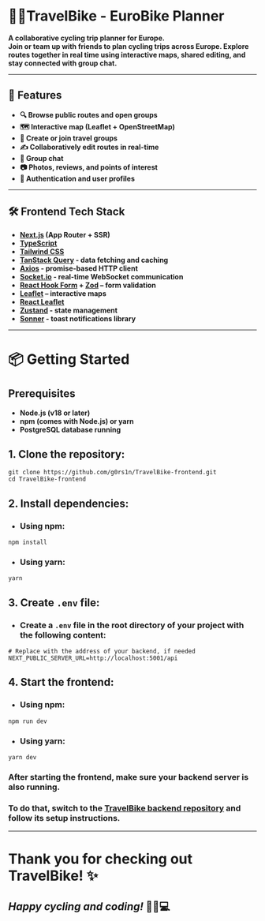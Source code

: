 # 🚴‍♂️TravelBike - EuroBike Planner

**A collaborative cycling trip planner for Europe.  
Join or team up with friends to plan cycling trips across Europe. Explore routes together in real time using interactive maps, shared editing, and stay connected with group chat.**

---

## 🚀 Features

- **🔍 Browse public routes and open groups**
- **🗺️ Interactive map (Leaflet + OpenStreetMap)**
- **👥 Create or join travel groups**
- **✍️ Collaboratively edit routes in real-time**
- **💬 Group chat**
- **📷 Photos, reviews, and points of interest**
- **🔐 Authentication and user profiles**

---

## 🛠️ Frontend Tech Stack

- **[Next.js](https://nextjs.org/) (App Router + SSR)**
- **[TypeScript](https://www.typescriptlang.org/)**
- **[Tailwind CSS](https://tailwindcss.com/)**
- **[TanStack Query](https://tanstack.com/query/latest) - data fetching and caching**
- **[Axios](https://axios-http.com/) - promise-based HTTP client**
- **[Socket.io](https://socket.io/) - real-time WebSocket communication** 
- **[React Hook Form](https://react-hook-form.com/) + [Zod](https://zod.dev/) – form validation**
- **[Leaflet](https://leafletjs.com/) – interactive maps**
- **[React Leaflet](https://react-leaflet.js.org/)**
- **[Zustand](https://zustand-demo.pmnd.rs/) - state management**
- **[Sonner](https://sonner.emilkowal.dev/) - toast notifications library**

---

# 📦 Getting Started

## Prerequisites
- **Node.js (v18 or later)**
- **npm (comes with Node.js) or yarn**
- **PostgreSQL database running**

## 1. Clone the repository:

```
git clone https://github.com/g0rs1n/TravelBike-frontend.git
cd TravelBike-frontend
```

## 2. Install dependencies:

- ### Using npm:

```
npm install
```
- ### Using yarn:

```
yarn
```

## 3. Create `.env` file:

- ### Create a `.env` file in the root directory of your project with the following content:

```
# Replace with the address of your backend, if needed
NEXT_PUBLIC_SERVER_URL=http://localhost:5001/api

```

## 4. Start the frontend:

- ### Using npm:

```
npm run dev
```
- ### Using yarn:

```
yarn dev
```

### After starting the frontend, make sure your backend server is also running.
### To do that, switch to the [TravelBike backend repository](https://github.com/g0rs1n/TravelBike-backend) and follow its setup instructions.

---

# Thank you for checking out TravelBike! ✨

## **_Happy cycling and coding!_** 🚴‍♂️💻